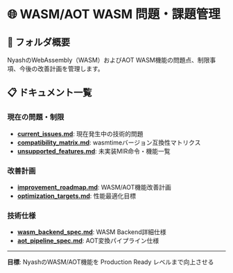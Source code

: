 # 🌐 WASM/AOT WASM 問題・課題管理

## 📁 フォルダ概要
NyashのWebAssembly（WASM）およびAOT WASM機能の問題点、制限事項、今後の改善計画を管理します。

## 📋 ドキュメント一覧

### 現在の問題・制限
- **[current_issues.md](current_issues.md)**: 現在発生中の技術的問題
- **[compatibility_matrix.md](compatibility_matrix.md)**: wasmtimeバージョン互換性マトリクス
- **[unsupported_features.md](unsupported_features.md)**: 未実装MIR命令・機能一覧

### 改善計画
- **[improvement_roadmap.md](improvement_roadmap.md)**: WASM/AOT機能改善計画
- **[optimization_targets.md](optimization_targets.md)**: 性能最適化目標

### 技術仕様
- **[wasm_backend_spec.md](wasm_backend_spec.md)**: WASM Backend詳細仕様
- **[aot_pipeline_spec.md](aot_pipeline_spec.md)**: AOT変換パイプライン仕様

---

**目標**: NyashのWASM/AOT機能を Production Ready レベルまで向上させる